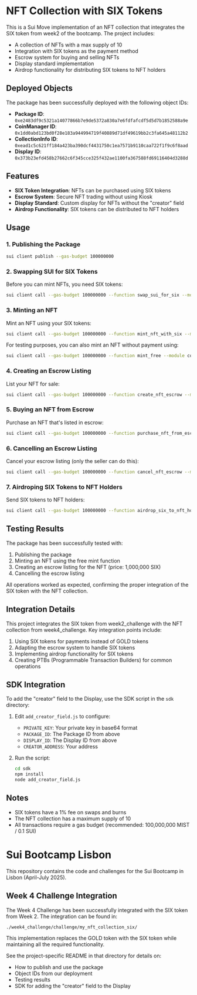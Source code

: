 # NFT Collection with SIX Tokens

This is a Sui Move implementation of an NFT collection that integrates the SIX token from week2 of the bootcamp. The project includes:

- A collection of NFTs with a max supply of 10
- Integration with SIX tokens as the payment method
- Escrow system for buying and selling NFTs
- Display standard implementation
- Airdrop functionality for distributing SIX tokens to NFT holders

## Deployed Objects

The package has been successfully deployed with the following object IDs:

- **Package ID**: `0xe2483df9c5321a14077866b7e9de5372a830a7e6fdfafcdf5d5d7b1852588a9e`
- **CoinManager ID**: `0x1dd0abd123bd0f28e183a944994719f40889d71df49619bb2c3fa645a48112b2`
- **CollectionInfo ID**: `0xead1c5c621ff184a423ba390dcf4431750c1ea7571b9110caa722f1f9c6f8aad`
- **Display ID**: `0x373b23efd458b27662c6f345cce325f432ae1100fa367588fd69116404d3288d`

## Features

- **SIX Token Integration**: NFTs can be purchased using SIX tokens
- **Escrow System**: Secure NFT trading without using Kiosk
- **Display Standard**: Custom display for NFTs without the "creator" field
- **Airdrop Functionality**: SIX tokens can be distributed to NFT holders

## Usage

### 1. Publishing the Package

```bash
sui client publish --gas-budget 100000000
```

### 2. Swapping SUI for SIX Tokens

Before you can mint NFTs, you need SIX tokens:

```bash
sui client call --gas-budget 100000000 --function swap_sui_for_six --module six --package 0xe2483df9c5321a14077866b7e9de5372a830a7e6fdfafcdf5d5d7b1852588a9e --args 0x1dd0abd123bd0f28e183a944994719f40889d71df49619bb2c3fa645a48112b2 <SUI_COIN_ID>
```

### 3. Minting an NFT

Mint an NFT using your SIX tokens:

```bash
sui client call --gas-budget 100000000 --function mint_nft_with_six --module ptb --package 0xe2483df9c5321a14077866b7e9de5372a830a7e6fdfafcdf5d5d7b1852588a9e --args 0xead1c5c621ff184a423ba390dcf4431750c1ea7571b9110caa722f1f9c6f8aad <SIX_COIN_ID> "My NFT" "A description of my NFT" "https://example.com/image.png" "Rare"
```

For testing purposes, you can also mint an NFT without payment using:

```bash
sui client call --gas-budget 100000000 --function mint_free --module collection --package 0xe2483df9c5321a14077866b7e9de5372a830a7e6fdfafcdf5d5d7b1852588a9e --args 0xead1c5c621ff184a423ba390dcf4431750c1ea7571b9110caa722f1f9c6f8aad "SIX NFT #1" "My first NFT using SIX tokens" "https://example.com/nft1.png" "Common"
```

### 4. Creating an Escrow Listing

List your NFT for sale:

```bash
sui client call --gas-budget 100000000 --function create_nft_escrow --module ptb --package 0xe2483df9c5321a14077866b7e9de5372a830a7e6fdfafcdf5d5d7b1852588a9e --args <NFT_ID> 1000000
```

### 5. Buying an NFT from Escrow

Purchase an NFT that's listed in escrow:

```bash
sui client call --gas-budget 100000000 --function purchase_nft_from_escrow --module ptb --package 0xe2483df9c5321a14077866b7e9de5372a830a7e6fdfafcdf5d5d7b1852588a9e --args <ESCROW_ID> <SIX_COIN_ID>
```

### 6. Cancelling an Escrow Listing

Cancel your escrow listing (only the seller can do this):

```bash
sui client call --gas-budget 100000000 --function cancel_nft_escrow --module ptb --package 0xe2483df9c5321a14077866b7e9de5372a830a7e6fdfafcdf5d5d7b1852588a9e --args <ESCROW_ID>
```

### 7. Airdroping SIX Tokens to NFT Holders

Send SIX tokens to NFT holders:

```bash
sui client call --gas-budget 100000000 --function airdrop_six_to_nft_holder --module ptb --package 0xe2483df9c5321a14077866b7e9de5372a830a7e6fdfafcdf5d5d7b1852588a9e --args 0x1dd0abd123bd0f28e183a944994719f40889d71df49619bb2c3fa645a48112b2 <NFT_ID> 1000000
```

## Testing Results

The package has been successfully tested with:

1. Publishing the package
2. Minting an NFT using the free mint function
3. Creating an escrow listing for the NFT (price: 1,000,000 SIX)
4. Cancelling the escrow listing

All operations worked as expected, confirming the proper integration of the SIX token with the NFT collection.

## Integration Details

This project integrates the SIX token from week2_challenge with the NFT collection from week4_challenge. Key integration points include:

1. Using SIX tokens for payments instead of GOLD tokens
2. Adapting the escrow system to handle SIX tokens
3. Implementing airdrop functionality for SIX tokens
4. Creating PTBs (Programmable Transaction Builders) for common operations

## SDK Integration

To add the "creator" field to the Display, use the SDK script in the `sdk` directory:

1. Edit `add_creator_field.js` to configure:
   - `PRIVATE_KEY`: Your private key in base64 format
   - `PACKAGE_ID`: The Package ID from above
   - `DISPLAY_ID`: The Display ID from above
   - `CREATOR_ADDRESS`: Your address

2. Run the script:
   ```bash
   cd sdk
   npm install
   node add_creator_field.js
   ```

## Notes

- SIX tokens have a 1% fee on swaps and burns
- The NFT collection has a maximum supply of 10
- All transactions require a gas budget (recommended: 100,000,000 MIST / 0.1 SUI)

# Sui Bootcamp Lisbon

This repository contains the code and challenges for the Sui Bootcamp in Lisbon (April-July 2025).

## Week 4 Challenge Integration

The Week 4 Challenge has been successfully integrated with the SIX token from Week 2. The integration can be found in:

`./week4_challenge/challenge/my_nft_collection_six/`

This implementation replaces the GOLD token with the SIX token while maintaining all the required functionality.

See the project-specific README in that directory for details on:
- How to publish and use the package
- Object IDs from our deployment
- Testing results
- SDK for adding the "creator" field to the Display